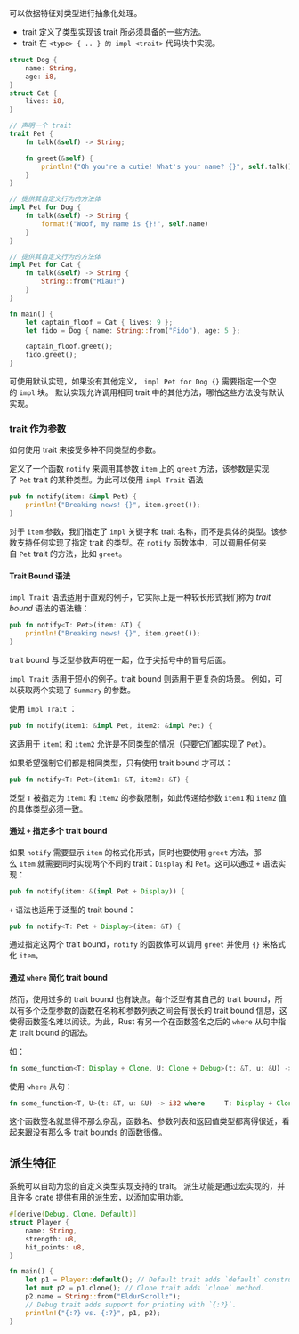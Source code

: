 可以依据特征对类型进行抽象化处理。
- trait 定义了类型实现该 trait 所必须具备的一些方法。
- trait 在 `<type> { .. } 的 impl <trait>` 代码块中实现。
```rust
struct Dog {
    name: String,
    age: i8,
}
struct Cat {
    lives: i8,
}

// 声明一个 trait
trait Pet {
    fn talk(&self) -> String;

    fn greet(&self) {
        println!("Oh you're a cutie! What's your name? {}", self.talk());
    }
}

// 提供其自定义行为的方法体
impl Pet for Dog {
    fn talk(&self) -> String {
        format!("Woof, my name is {}!", self.name)
    }
}

// 提供其自定义行为的方法体
impl Pet for Cat {
    fn talk(&self) -> String {
        String::from("Miau!")
    }
}

fn main() {
    let captain_floof = Cat { lives: 9 };
    let fido = Dog { name: String::from("Fido"), age: 5 };

    captain_floof.greet();
    fido.greet();
}
```

可使用默认实现，如果没有其他定义， `impl Pet for Dog {}` 需要指定一个空的 `impl` 块。
默认实现允许调用相同 trait 中的其他方法，哪怕这些方法没有默认实现。

### trait 作为参数

如何使用 trait 来接受多种不同类型的参数。

定义了一个函数 `notify` 来调用其参数 `item` 上的 `greet` 方法，该参数是实现了 `Pet` trait 的某种类型。为此可以使用 `impl Trait` 语法

```rust
pub fn notify(item: &impl Pet) {
    println!("Breaking news! {}", item.greet());
}
```

对于 `item` 参数，我们指定了 `impl` 关键字和 trait 名称，而不是具体的类型。该参数支持任何实现了指定 trait 的类型。在 `notify` 函数体中，可以调用任何来自 `Pet` trait 的方法，比如 `greet`。

#### Trait Bound 语法

`impl Trait` 语法适用于直观的例子，它实际上是一种较长形式我们称为 *trait bound* 语法的语法糖：
```rust
pub fn notify<T: Pet>(item: &T) {
    println!("Breaking news! {}", item.greet());
}
```
trait bound 与泛型参数声明在一起，位于尖括号中的冒号后面。

`impl Trait` 适用于短小的例子。trait bound 则适用于更复杂的场景。
例如，可以获取两个实现了 `Summary` 的参数。

使用 `impl Trait` ：

```rust
pub fn notify(item1: &impl Pet, item2: &impl Pet) {
```

这适用于 `item1` 和 `item2` 允许是不同类型的情况（只要它们都实现了 `Pet`）。

如果希望强制它们都是相同类型，只有使用 trait bound 才可以：

```rust
pub fn notify<T: Pet>(item1: &T, item2: &T) {
```

泛型 `T` 被指定为 `item1` 和 `item2` 的参数限制，如此传递给参数 `item1` 和 `item2` 值的具体类型必须一致。

#### 通过 `+` 指定多个 trait bound

如果 `notify` 需要显示 `item` 的格式化形式，同时也要使用 `greet` 方法，那么 `item` 就需要同时实现两个不同的 trait：`Display` 和 `Pet`。这可以通过 `+` 语法实现：

```rust
pub fn notify(item: &(impl Pet + Display)) {
```

`+` 语法也适用于泛型的 trait bound：

```rust
pub fn notify<T: Pet + Display>(item: &T) {
```

通过指定这两个 trait bound，`notify` 的函数体可以调用 `greet` 并使用 `{}` 来格式化 `item`。

#### 通过 `where` 简化 trait bound

然而，使用过多的 trait bound 也有缺点。每个泛型有其自己的 trait bound，所以有多个泛型参数的函数在名称和参数列表之间会有很长的 trait bound 信息，这使得函数签名难以阅读。为此，Rust 有另一个在函数签名之后的 `where` 从句中指定 trait bound 的语法。

如：

```rust
fn some_function<T: Display + Clone, U: Clone + Debug>(t: &T, u: &U) -> i32 {
```

使用 `where` 从句：

```rust
fn some_function<T, U>(t: &T, u: &U) -> i32 where     T: Display + Clone,     U: Clone + Debug, {
```

这个函数签名就显得不那么杂乱，函数名、参数列表和返回值类型都离得很近，看起来跟没有那么多 trait bounds 的函数很像。

## 派生特征
系统可以自动为您的自定义类型实现支持的 trait。
派生功能是通过宏实现的，并且许多 crate 提供有用的[派生宏](宏.md)，以添加实用功能。
```rust
#[derive(Debug, Clone, Default)]
struct Player {
    name: String,
    strength: u8,
    hit_points: u8,
}

fn main() {
    let p1 = Player::default(); // Default trait adds `default` constructor.
    let mut p2 = p1.clone(); // Clone trait adds `clone` method.
    p2.name = String::from("EldurScrollz");
    // Debug trait adds support for printing with `{:?}`.
    println!("{:?} vs. {:?}", p1, p2);
}
```